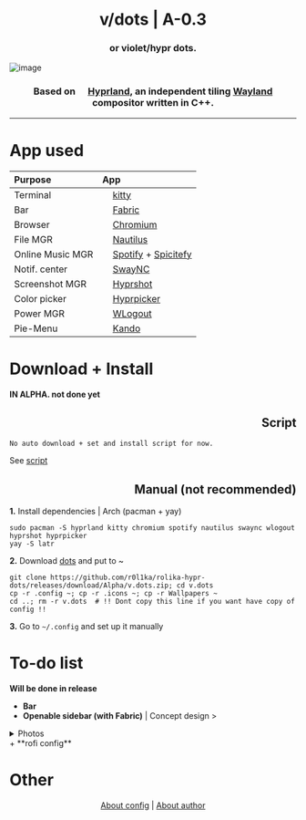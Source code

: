 <div align="center">
<h1>v/dots | A-0.3</h1>
<h3>or violet/hypr dots.</h3>
</div>

![image](https://github.com/user-attachments/assets/dfc096c0-5ad3-4068-8c8d-8f78da19c17c)

<div align="center">
<h3>Based on <img height="14" width="14" src="https://avatars.githubusercontent.com/u/107882187?s=200&v=4" /> <a href="https://hyprland.org/">Hyprland</a>, an independent tiling <a href="https://wayland.freedesktop.org/">Wayland</a> compositor written in C++.</h3>
</div>

****************************

<h1>App used</h1>

| **Purpose** | **App** |
|:---|:---|
| Terminal |  <img height="14" width="14" src="https://upload.wikimedia.org/wikipedia/commons/2/2f/Kitty%28Terminal-emulator%29.png" /> [kitty](https://github.com/kovidgoyal/kitty) |
| Bar | <img height="14" width="14" src="https://avatars.githubusercontent.com/u/146791241?s=200&v=4" /> [Fabric](https://github.com/Fabric-Development/fabric)
| Browser | <img height="14" width="14" src="https://www.chromium.org/_assets/icon-chromium-96.png" /> [Chromium](https://www.chromium.org/getting-involved/download-chromium/) 
| File MGR | <img height="14" width="14" src="https://apps.gnome.org/icons/scalable/org.gnome.Nautilus.svg" /> [Nautilus](https://apps.gnome.org/en/Nautilus/) |
| Online Music MGR | <img height="14" width="14" src="https://upload.wikimedia.org/wikipedia/commons/7/75/Spotify_icon.png" /> [Spotify](https://spotify.com) +  [Spicitefy](https://spicetify.app) |
| Notif. center | <img height="14" width="14" src="https://cdn.simpleicons.org/linux/black" /> [SwayNC](https://github.com/ErikReider/SwayNotificationCenter) |
| Screenshot MGR | <img height="14" width="14" src="https://avatars.githubusercontent.com/u/107882187?s=200&v=4" /> [Hyprshot](https://github.com/Gustash/Hyprshot) |
| Color picker | <img height="14" width="14" src="https://avatars.githubusercontent.com/u/107882187?s=200&v=4" /> [Hyprpicker](https://github.com/hyprwm/hyprpicker) |
| Power MGR | <img height="14" width="14" src="https://cdn.simpleicons.org/linux/black" /> [WLogout](https://github.com/ArtsyMacaw/wlogout) |
| Pie-Menu | <img height="14" width="14" src="https://avatars.githubusercontent.com/u/130886533?s=200&v=4" /> [Kando](https://github.com/kando-menu/kando) |



<div>
<h1>Download + Install</h1>
</div>

**IN ALPHA. not done yet**


<div align="right">

<h2>Script</h2>

</div>

```
No auto download + set and install script for now.
```

See [script](https://github.com/r0l1ka/rolika-hypr-dots/tree/main/script)


<div align="right">

<h2>Manual (not recommended)</h2>

</div>

**1.** Install dependencies | Arch (pacman + yay)
```
sudo pacman -S hyprland kitty chromium spotify nautilus swaync wlogout hyprshot hyprpicker
yay -S latr
```

**2.** Download [dots](https://github.com/r0l1ka/rolika-hypr-dots/releases/download/Alpha/v.dots.zip) and put to ~
```
git clone https://github.com/r0l1ka/rolika-hypr-dots/releases/download/Alpha/v.dots.zip; cd v.dots
cp -r .config ~; cp -r .icons ~; cp -r Wallpapers ~
cd ..; rm -r v.dots  # !! Dont copy this line if you want have copy of config !!
```

**3.** Go to `~/.config` and set up it manually

<h1>To-do list</h1>

**Will be done in release**
+ **Bar**
+ **Openable sidebar (with Fabric)** | Concept design >

<details> 
  <summary>Photos</summary>

![hypr sidebar@1x](https://github.com/user-attachments/assets/566ec93e-97e2-4f91-9edb-aa0f25ca8c4a)
![hypr sidebar copy@1x](https://github.com/user-attachments/assets/7c424335-4981-4002-95c7-55adb3fb4043)
![hypr sidebar copy 3@1x](https://github.com/user-attachments/assets/4e53aad3-19ab-4029-b340-6a89787469e5)
![hypr sidebar copy 2@1x](https://github.com/user-attachments/assets/848e3485-948b-4ee8-858f-1df9dd58defd)
![hypr sidebar (Sound)@1x](https://github.com/user-attachments/assets/47262711-aefe-4f1b-ad75-6aac946c26c3)
![hypr sidebar (Open'd Apps Collapse)@1x](https://github.com/user-attachments/assets/7575e55d-ad3e-4b95-b355-06b43aa0c3cf)
![hypr sidebar (Internet - Wi-Fi)@1x](https://github.com/user-attachments/assets/5b2ce7b0-8a29-42ab-ae9d-1d8ae6371ff3)
![hypr sidebar (Internet - Wi-Fi) Copy@1x](https://github.com/user-attachments/assets/4103a206-a641-4787-8faa-3fe38b663f53)
![hypr sidebar (Internet - Wi-Fi) Copy 2@1x](https://github.com/user-attachments/assets/612f692e-f135-420a-8c6d-0a4adf921eba)
![hypr sidebar (Bluetooth)@1x](https://github.com/user-attachments/assets/4a524289-5903-4b36-98c4-7c4f826e4419)


</details>
+ **rofi config**

<h1>Other</h1>

<div align="center">
  
[About config](https://github.com/r0l1ka/rolika-hypr-dots/blob/main/visual/aboutconfig.md) | [About author](https://t.me/rolika_bio)

</div>
